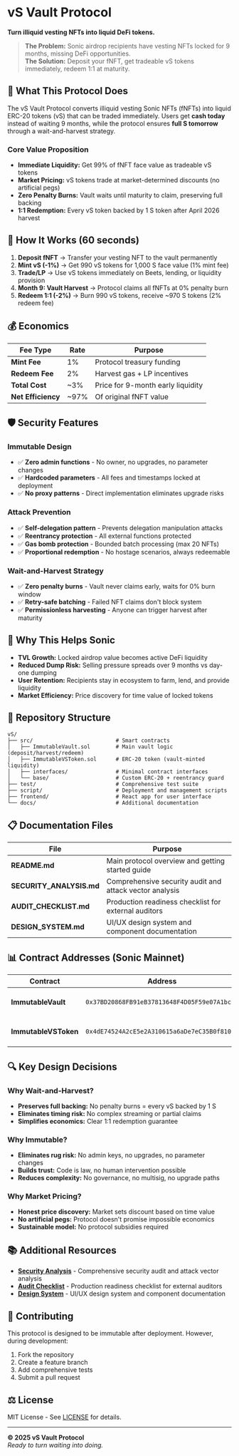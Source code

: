 # vS Vault Protocol

**Turn illiquid vesting NFTs into liquid DeFi tokens.**

> **The Problem:** Sonic airdrop recipients have vesting NFTs locked for 9 months, missing DeFi opportunities.  
> **The Solution:** Deposit your fNFT, get tradeable vS tokens immediately, redeem 1:1 at maturity.

## 🎯 **What This Protocol Does**

The vS Vault Protocol converts illiquid vesting Sonic NFTs (fNFTs) into liquid ERC-20 tokens (vS) that can be traded immediately. Users get **cash today** instead of waiting 9 months, while the protocol ensures **full S tomorrow** through a wait-and-harvest strategy.

### **Core Value Proposition**
- **Immediate Liquidity:** Get 99% of fNFT face value as tradeable vS tokens
- **Market Pricing:** vS tokens trade at market-determined discounts (no artificial pegs)
- **Zero Penalty Burns:** Vault waits until maturity to claim, preserving full backing
- **1:1 Redemption:** Every vS token backed by 1 S token after April 2026 harvest

## 🔄 **How It Works (60 seconds)**

1. **Deposit fNFT** → Transfer your vesting NFT to the vault permanently
2. **Mint vS (-1%)** → Get 990 vS tokens for 1,000 S face value (1% mint fee)
3. **Trade/LP** → Use vS tokens immediately on Beets, lending, or liquidity provision
4. **Month 9: Vault Harvest** → Protocol claims all fNFTs at 0% penalty burn
5. **Redeem 1:1 (-2%)** → Burn 990 vS tokens, receive ~970 S tokens (2% redeem fee)

## 💰 **Economics**

| Fee Type | Rate | Purpose |
|----------|------|---------|
| **Mint Fee** | 1% | Protocol treasury funding |
| **Redeem Fee** | 2% | Harvest gas + LP incentives |
| **Total Cost** | ~3% | Price for 9-month early liquidity |
| **Net Efficiency** | ~97% | Of original fNFT value |

## 🛡️ **Security Features**

### **Immutable Design**
- ✅ **Zero admin functions** - No owner, no upgrades, no parameter changes
- ✅ **Hardcoded parameters** - All fees and timestamps locked at deployment
- ✅ **No proxy patterns** - Direct implementation eliminates upgrade risks

### **Attack Prevention**
- ✅ **Self-delegation pattern** - Prevents delegation manipulation attacks
- ✅ **Reentrancy protection** - All external functions protected
- ✅ **Gas bomb protection** - Bounded batch processing (max 20 NFTs)
- ✅ **Proportional redemption** - No hostage scenarios, always redeemable

### **Wait-and-Harvest Strategy**
- ✅ **Zero penalty burns** - Vault never claims early, waits for 0% burn window
- ✅ **Retry-safe batching** - Failed NFT claims don't block system
- ✅ **Permissionless harvesting** - Anyone can trigger harvest after maturity

## 🌊 **Why This Helps Sonic**

- **TVL Growth:** Locked airdrop value becomes active DeFi liquidity
- **Reduced Dump Risk:** Selling pressure spreads over 9 months vs day-one dumping  
- **User Retention:** Recipients stay in ecosystem to farm, lend, and provide liquidity
- **Market Efficiency:** Price discovery for time value of locked tokens

## 📁 **Repository Structure**

```
vS/
├── src/                          # Smart contracts
│   ├── ImmutableVault.sol        # Main vault logic (deposit/harvest/redeem)
│   ├── ImmutableVSToken.sol      # ERC-20 token (vault-minted liquidity)
│   ├── interfaces/               # Minimal contract interfaces
│   └── base/                     # Custom ERC-20 + reentrancy guard
├── test/                         # Comprehensive test suite
├── script/                       # Deployment and management scripts
├── frontend/                     # React app for user interface
└── docs/                         # Additional documentation
```

## 📋 **Documentation Files**

| File | Purpose |
|------|---------|
| **README.md** | Main protocol overview and getting started guide |
| **SECURITY_ANALYSIS.md** | Comprehensive security audit and attack vector analysis |
| **AUDIT_CHECKLIST.md** | Production readiness checklist for external auditors |
| **DESIGN_SYSTEM.md** | UI/UX design system and component documentation |

## 📊 **Contract Addresses (Sonic Mainnet)**

| Contract | Address | Purpose |
|----------|---------|---------|
| **ImmutableVault** | `0x37BD20868FB91eB37813648F4D05F59e07A1bcfb` | Main vault logic |
| **ImmutableVSToken** | `0x4dE74524A2cE5e2A310615a6aDe7eC35B0f81031` | vS token contract |

## 🔍 **Key Design Decisions**

### **Why Wait-and-Harvest?**
- **Preserves full backing:** No penalty burns = every vS backed by 1 S
- **Eliminates timing risk:** No complex streaming or partial claims
- **Simplifies economics:** Clear 1:1 redemption guarantee

### **Why Immutable?**
- **Eliminates rug risk:** No admin keys, no upgrades, no parameter changes
- **Builds trust:** Code is law, no human intervention possible
- **Reduces complexity:** No governance, no multisig, no upgrade paths

### **Why Market Pricing?**
- **Honest price discovery:** Market sets discount based on time value
- **No artificial pegs:** Protocol doesn't promise impossible economics
- **Sustainable model:** No protocol subsidies required

## 📚 **Additional Resources**

- **[Security Analysis](./SECURITY_ANALYSIS.md)** - Comprehensive security audit and attack vector analysis
- **[Audit Checklist](./AUDIT_CHECKLIST.md)** - Production readiness checklist for external auditors
- **[Design System](./DESIGN_SYSTEM.md)** - UI/UX design system and component documentation

## 🤝 **Contributing**

This protocol is designed to be immutable after deployment. However, during development:

1. Fork the repository
2. Create a feature branch
3. Add comprehensive tests
4. Submit a pull request

## ⚖️ **License**

MIT License - See [LICENSE](./LICENSE) for details.

---

**© 2025 vS Vault Protocol**  
*Ready to turn waiting into doing.*
